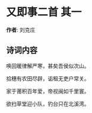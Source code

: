 # 又即事二首  其一

**作者**: 刘克庄

## 诗词内容

唤回暖律解严寒，甚矣吾侯似次山。

拾穗有农田尽辟，诟租无吏户常关。

家于莆积百年爱，帝视闽如千里寰。

欲扫草堂迎小队，钓台只在北溪湾。

